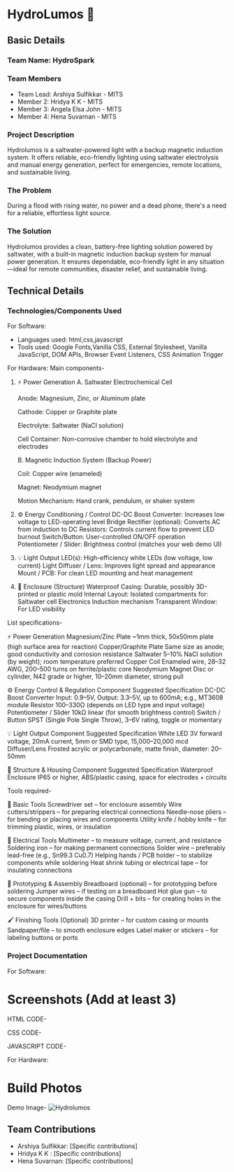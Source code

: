 # HydroLumos 🎯


## Basic Details
### Team Name: HydroSpark


### Team Members
- Team Lead: Arshiya Sulfikkar - MITS
- Member 2: Hridya K K - MITS
- Member 3: Angela Elsa John - MITS
- Member 4: Hena Suvarnan - MITS

### Project Description
Hydrolumos is a saltwater-powered light with a backup magnetic induction system. It offers reliable, eco-friendly lighting using saltwater electrolysis and manual energy generation, perfect for emergencies, remote locations, and sustainable living.

### The Problem 
During a flood with rising water, no power and a dead phone, there's a need for a reliable, effortless light source.

### The Solution 
Hydrolumos provides a clean, battery-free lighting solution powered by saltwater, with a built-in magnetic induction backup system for manual power generation. It ensures dependable, eco-friendly light in any situation—ideal for remote communities, disaster relief, and sustainable living.

## Technical Details
### Technologies/Components Used
For Software:
- Languages used: html,css,javascript
- Tools used: Google Fonts,Vanilla CSS, External Stylesheet, Vanilla JavaScript, DOM APIs, Browser Event Listeners, CSS Animation Trigger

For Hardware:
Main components-
1. ⚡ Power Generation
   A. Saltwater Electrochemical Cell

   Anode: Magnesium, Zinc, or Aluminum plate

   Cathode: Copper or Graphite plate

   Electrolyte: Saltwater (NaCl solution)

   Cell Container: Non-corrosive chamber to hold electrolyte and electrodes

   B. Magnetic Induction System (Backup Power)

   Coil: Copper wire (enameled)

   Magnet: Neodymium magnet

   Motion Mechanism: Hand crank, pendulum, or shaker system

3. ⚙️ Energy Conditioning / Control
   DC-DC Boost Converter: Increases low voltage to LED-operating level
   Bridge Rectifier (optional): Converts AC from induction to DC
   Resistors: Controls current flow to prevent LED burnout
   Switch/Button: User-controlled ON/OFF operation
   Potentiometer / Slider: Brightness control (matches your web demo UI)

4. 💡 Light Output
   LED(s): High-efficiency white LEDs (low voltage, low current)
   Light Diffuser / Lens: Improves light spread and appearance
   Mount / PCB: For clean LED mounting and heat management

5. 🧱 Enclosure (Structure)
   Waterproof Casing: Durable, possibly 3D-printed or plastic mold
   Internal Layout: Isolated compartments for:
   Saltwater cell
   Electronics
   Induction mechanism
   Transparent Window: For LED visibility

List specifications-

⚡ Power Generation
   Magnesium/Zinc Plate	~1mm thick, 50x50mm plate (high surface area for reaction)
   Copper/Graphite Plate	Same size as anode; good conductivity and corrosion resistance
   Saltwater	5–10% NaCl solution (by weight); room temperature preferred
   Copper Coil	Enameled wire, 28–32 AWG, 200–500 turns on ferrite/plastic core
   Neodymium Magnet	Disc or cylinder, N42 grade or higher, 10–20mm diameter, strong pull

⚙️ Energy Control & Regulation
   Component	Suggested Specification
   DC-DC Boost Converter	Input: 0.9–5V, Output: 3.3–5V, up to 600mA; e.g., MT3608 module
   Resistor	100–330Ω (depends on LED type and input voltage)
   Potentiometer / Slider	10kΩ linear (for smooth brightness control)
   Switch / Button	SPST (Single Pole Single Throw), 3–6V rating, toggle or momentary
   
💡 Light Output
   Component	Suggested Specification
   White LED	3V forward voltage, 20mA current, 5mm or SMD type, 15,000–20,000 mcd
   Diffuser/Lens	Frosted acrylic or polycarbonate, matte finish, diameter: 20–50mm

🧱 Structure & Housing
   Component	Suggested Specification
   Waterproof Enclosure	IP65 or higher, ABS/plastic casing, space for electrodes + circuits

Tools required-

🔧 Basic Tools
   Screwdriver set – for enclosure assembly
   Wire cutters/strippers – for preparing electrical connections
   Needle-nose pliers – for bending or placing wires and components
   Utility knife / hobby knife – for trimming plastic, wires, or insulation

🔌 Electrical Tools
   Multimeter – to measure voltage, current, and resistance
   Soldering iron – for making permanent connections
   Solder wire – preferably lead-free (e.g., Sn99.3 Cu0.7)
   Helping hands / PCB holder – to stabilize components while soldering
   Heat shrink tubing or electrical tape – for insulating connections

🧪 Prototyping & Assembly
   Breadboard (optional) – for prototyping before soldering
   Jumper wires – if testing on a breadboard
   Hot glue gun – to secure components inside the casing
   Drill + bits – for creating holes in the enclosure for wires/buttons

🖌️ Finishing Tools (Optional)
   3D printer – for custom casing or mounts
   Sandpaper/file – to smooth enclosure edges
   Label maker or stickers – for labeling buttons or ports


### Project Documentation
For Software:

# Screenshots (Add at least 3)
HTML CODE-

CSS CODE-

JAVASCRIPT CODE-


For Hardware:
# Build Photos
Demo Image-
![Hydrolumos](https://github.com/user-attachments/assets/c150345c-d5be-41ff-81b2-448d1b90c6a9)

## Team Contributions
- Arshiya Sulfikkar: [Specific contributions]
- Hridya K K : [Specific contributions]
- Hena Suvarnan: [Specific contributions]


